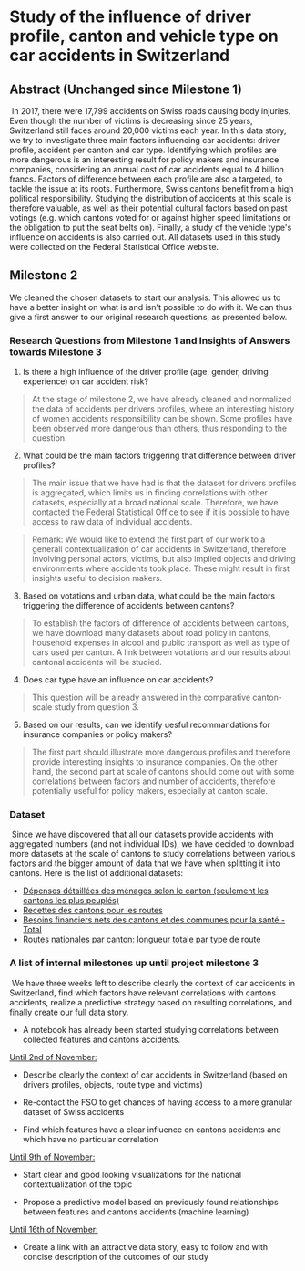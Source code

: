 # Study of the influence of driver profile, canton and vehicle type on car accidents in Switzerland

## Abstract (Unchanged since Milestone 1)

​	In 2017, there were 17,799 accidents on Swiss roads causing body injuries. Even though the number of victims is decreasing since 25 years, Switzerland still faces around 20,000 victims each year. In this data story, we try to investigate three main factors influencing car accidents: driver profile, accident per canton and car type. Identifying which profiles are more dangerous is an interesting result for policy makers and insurance companies, considering an annual cost of car accidents equal to 4 billion francs. Factors of difference between each profile are also a targeted, to tackle the issue at its roots. Furthermore, Swiss cantons benefit from a high political responsibility. Studying the distribution of accidents at this scale is therefore valuable, as well as their potential cultural factors based on past votings (e.g. which cantons voted for or against higher speed limitations or the obligation to put the seat belts on). Finally, a study of the vehicle type's influence on accidents is also carried out. All datasets used in this study were collected on the Federal Statistical Office website.

## Milestone 2

We cleaned the chosen datasets to start our analysis. This allowed us to have a better insight on what is and isn't possible to do with it. We can thus give a first answer to our original research questions, as presented below.

### Research Questions from Milestone 1 and Insights of Answers towards Milestone 3

1) Is there a high influence of the driver profile (age, gender, driving experience) on car accident risk?

> At the stage of milestone 2, we have already cleaned and normalized the data of accidents per drivers profiles, where an interesting history of women accidents responsibility can be shown. Some profiles have been observed more dangerous than others, thus responding to the question. 

2) What could be the main factors triggering that difference between driver profiles?

> The main issue that we have had is that the dataset for drivers profiles is aggregated, which limits us in finding correlations with other datasets, especially at a broad national scale. Therefore, we have contacted the Federal Statistical Office to see if it is possible to have access to raw data of individual accidents. 

> Remark: We would like to extend the first part of our work to a generall contextualization of car accidents in Switzerland, therefore involving personal actors, victims, but also implied objects and driving environments where accidents took place. These might result in first insights useful to decision makers. 

3) Based on votations and urban data, what could be the main factors triggering the difference of accidents between cantons?

> To establish the factors of difference of accidents between cantons, we have download many datasets about road policy in cantons, household expenses in alcool and public transport as well as type of cars used per canton. A link between votations and our results about cantonal accidents will be studied.

4) Does car type have an influence on car accidents? 

> This question will be already answered in the comparative canton-scale study from question 3.

5) Based on our results, can we identify uesful recommandations for insurance companies or policy makers?

> The first part should illustrate more dangerous profiles and therefore provide interesting insights to insurance companies. On the other hand, the second part at scale of cantons should come out with some correlations between factors and number of accidents, therefore potentially useful for policy makers, especially at canton scale.


### Dataset

​	Since we have discovered that all our datasets provide accidents with aggregated numbers (and not individual IDs), we have decided to download more datasets at the scale of cantons to study correlations between various factors and the bigger amount of data that we have when splitting it into cantons. Here is the list of additional datasets:  

- [Dépenses détaillées des ménages selon le canton (seulement les cantons les plus peuplés)](https://www.bfs.admin.ch/bfs/en/home.assetdetail.1400701.html) 
- [Recettes des cantons pour les routes](https://www.bfs.admin.ch/bfs/en/home.assetdetail.5286939.html )
- [Besoins financiers nets des cantons et des communes pour la santé - Total](https://www.bfs.admin.ch/bfs/de/home/statistiken/kataloge-datenbanken/medienmitteilungen.assetdetail.6386476.html)
- [Routes nationales par canton: longueur totale par type de route](https://www.bfs.admin.ch/bfs/fr/home/statistiques/catalogues-banques-donnees/tableaux.assetdetail.3644575.html)


### A list of internal milestones up until project milestone 3

​	We have three weeks left to describe clearly the context of car accidents in Switzerland, find which factors have relevant correlations with cantons accidents, realize a predictive strategy based on resulting correlations, and finally create our full data story. 

- A notebook has already been started studying correlations between collected features and cantons accidents. 

<u>Until 2nd of November:</u>
- Describe clearly the context of car accidents in Switzerland (based on drivers profiles, objects, route type and victims) 

- Re-contact the FSO to get chances of having access to a more granular dataset of Swiss accidents

- Find which features have a clear influence on cantons accidents and which have no particular correlation 


<u>Until 9th of November:</u> 
- Start clear and good looking visualizations for the national contextualization of the topic

- Propose a predictive model based on previously found relationships between features and cantons accidents (machine learning)


<u>Until 16th of November:</u> 

- Create a link with an attractive data story, easy to follow and with concise description of the outcomes of our study
